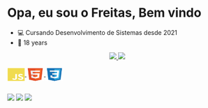 # Opa, eu sou o Freitas, Bem vindo

- 💻 Cursando Desenvolvimento de Sistemas desde 2021
- 🥵 18 years
<div align="center">
  <a href="https://github.com/FreitinhasDuSenai)">
  <img height="200em" src="https://github-readme-stats.vercel.app/api?username=FreitinhasDuSenai&show_icons=true&theme=gruvbox&include_all_commits=true&count_private=true"/>
    <img height="200em" src="https://github-readme-stats.vercel.app/api/top-langs/?username=FreitinhasDuSenai&show_icons=true&theme=gruvbox&include_all_commits=true&ccount_private=true"/>
    
</div>
  
  <div style="display: inline_block"><br>
  <img align="center" alt="Freitas-Js" height="30" width="40" src="https://raw.githubusercontent.com/devicons/devicon/master/icons/javascript/javascript-plain.svg">
  <img align="center" alt="Freitas-HTML" height="30" width="40" src="https://raw.githubusercontent.com/devicons/devicon/master/icons/html5/html5-original.svg">
  <img align="center" alt="Freitas-CSS" height="30" width="40" src="https://raw.githubusercontent.com/devicons/devicon/master/icons/css3/css3-original.svg">
    
    
  ##
</div>
  
  
 <div> 
  
  <a href="https://www.instagram.com/_ffreitassss2/" target="_blank"><img src="https://img.shields.io/badge/-Instagram-%23E4405F?style=for-the-badge&logo=instagram&logoColor=white" target="_blank"></a>
  <a href = "mailto:emiliodfreitas@gmail.com"><img src="https://img.shields.io/badge/-Gmail-%23333?style=for-the-badge&logo=gmail&logoColor=white" target="_blank"></a>
  <a href="https://www.linkedin.com/in/emiliodfreitas/" target="_blank"><img src="https://img.shields.io/badge/-LinkedIn-%230077B5?style=for-the-badge&logo=linkedin&logoColor=white" target="_blank"></a> 
 
</div>
